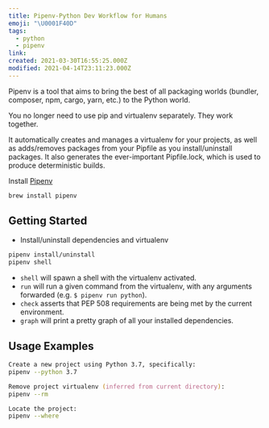 ```yaml
---
title: Pipenv-Python Dev Workflow for Humans
emoji: "\U0001F40D"
tags:
  - python
  - pipenv
link:
created: 2021-03-30T16:55:25.000Z
modified: 2021-04-14T23:11:23.000Z
---
```


Pipenv is a tool that aims to bring the best of all packaging worlds (bundler, composer, npm, cargo, yarn, etc.) to the Python world.

You no longer need to use pip and virtualenv separately. They work together.

It automatically creates and manages a virtualenv for your projects, as well as adds/removes packages from your Pipfile as you install/uninstall packages. It also generates the ever-important Pipfile.lock, which is used to produce deterministic builds.

Install [Pipenv](https://pipenv-fork.readthedocs.io/en/latest/install.html)

```sh
brew install pipenv
```

## Getting Started

- Install/uninstall dependencies and virtualenv

```zsh
pipenv install/uninstall
pipenv shell
```

- `shell` will spawn a shell with the virtualenv activated.
- `run` will run a given command from the virtualenv, with any
  arguments forwarded (e.g. `$ pipenv run python`).
- `check` asserts that PEP 508 requirements are being met by the
  current environment.
- `graph` will print a pretty graph of all your installed
  dependencies.

## Usage Examples

```zsh
Create a new project using Python 3.7, specifically:
pipenv --python 3.7

Remove project virtualenv (inferred from current directory):
pipenv --rm

Locate the project:
pipenv --where
```
